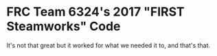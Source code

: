 # FRC Team 6324's 2017 "FIRST Steamworks" Code
It's not that great but it worked for what we needed it to, and that's that.
